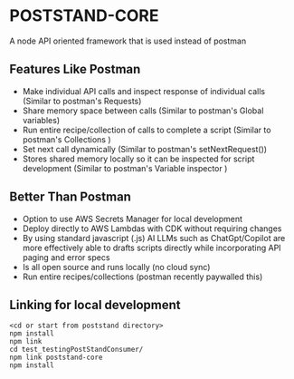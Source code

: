 # POSTSTAND-CORE

A node API oriented framework that is used instead of postman

## Features Like Postman
* Make individual API calls and inspect response of individual calls (Similar to postman's Requests)
* Share memory space between calls (Similar to postman's Global variables)
* Run entire recipe/collection of calls to complete a script (Similar to postman's Collections )
* Set next call dynamically (Similar to postman's setNextRequest())
* Stores shared memory locally so it can be inspected for script development (Similar to postman's Variable inspector )

## Better Than Postman
* Option to use AWS Secrets Manager for local development 
* Deploy directly to AWS Lambdas with CDK without requiring changes
* By using standard javascript (.js) AI LLMs such as ChatGpt/Copilot are more effectively able to drafts scripts directly while incorporating API paging and error specs   
* Is all open source and runs locally (no cloud sync)
* Run entire recipes/collections (postman recently paywalled this)


## Linking for local development
```
<cd or start from poststand directory>
npm install
npm link
cd test_testingPostStandConsumer/
npm link poststand-core
npm install    

```
